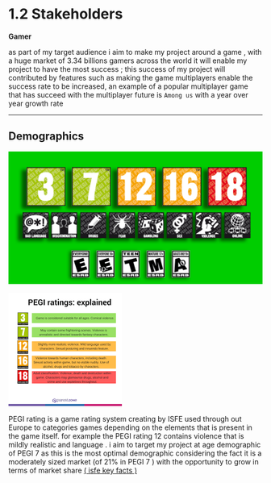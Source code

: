 # 1.2 Stakeholders

**Gamer**&#x20;

as part of my target audience i aim to make my project around a game  , with a huge  market of 3.34 billions gamers across the world it will enable my project to have the most success  ; this success of my project will contributed by  features such as making the game multiplayers enable the success rate to be increased,  an example of a popular multiplayer game that has succeed with the multiplayer future is `Among us` with a year over year growth rate&#x20;





****



## Demographics



![](../.gitbook/assets/image.png)



![](<../.gitbook/assets/image (2).png>)

PEGI rating is a game rating system creating by ISFE used through out Europe to categories   games depending on the elements that is present in the game itself. for example the PEGI rating 12 contains violence that is  mildly realistic and language . i aim to target my project at  age demographic of  PEGI 7 as this is the most optimal demographic considering the fact it is a moderately sized market  (of 21% in PEGI  7  ) with the opportunity to grow in terms of market share [( isfe key facts ) ](../reference-page.md)&#x20;





